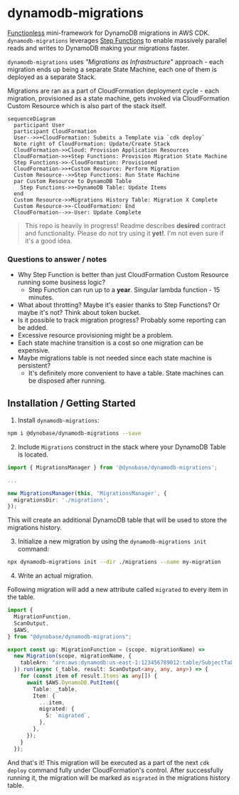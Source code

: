 # dynamodb-migrations

[Functionless](https://github.com/functionless/functionless) mini-framework for DynamoDB migrations in AWS CDK. `dynamodb-migrations` leverages [Step Functions](https://aws.amazon.com/step-functions/) to enable massively parallel reads and writes to DynamoDB making your migrations faster.

`dynamodb-migrations` uses _"Migrations as Infrastructure"_ approach - each migration ends up being a separate State Machine, each one of them is deployed as a separate Stack.

Migrations are ran as a part of CloudFormation deployment cycle - each migration, provisioned as a state machine, gets invoked via CloudFormation Custom Resource which is also part of the stack itself.

```mermaid
sequenceDiagram
  participant User
  participant CloudFormation
  User-->>+CloudFormation: Submits a Template via `cdk deploy`
  Note right of CloudFormation: Update/Create Stack
  CloudFormation->>Cloud: Provision Application Resources
  CloudFormation->>+Step Functions: Provision Migration State Machine
  Step Functions->>-CloudFormation: Provisioned
  CloudFormation->>+Custom Resource: Perform Migration
  Custom Resource-->>Step Functions: Run State Machine
  par Custom Resource to DynamoDB Table
    Step Functions->>+DynamoDB Table: Update Items
  end
  Custom Resource->>Migrations History Table: Migration X Complete
  Custom Resource->>-CloudFormation: End
  CloudFormation-->>-User: Update Complete
```

> This repo is heavily in progress! Readme describes **desired** contract and functionality. Please do not try using it **yet!**. I'm not even sure if it's a good idea.

### Questions to answer / notes

- Why Step Function is better than just CloudFormation Custom Resource running some business logic?
  - Step Function can run up to a **year**. Singular lambda function - 15 minutes.
- What about throtting? Maybe it's easier thanks to Step Functions? Or maybe it's not? Think about token bucket.
- Is it possible to track migration progress? Probably some reporting can be added.
- Excessive resource provisioning might be a problem.
- Each state machine transition is a cost so one migration can be expensive.
- Maybe migrations table is not needed since each state machine is persistent?
  - It's definitely more convenient to have a table. State machines can be disposed after running.

## Installation / Getting Started

1. Install `dynamodb-migrations`:

```bash
npm i @dynobase/dynamodb-migrations --save
```

2. Include `Migrations` construct in the stack where your DynamoDB Table is located.

```ts
import { MigrationsManager } from '@dynobase/dynamodb-migrations';

...

new MigrationsManager(this, 'MigrationsManager', {
  migrationsDir: './migrations',
});
```

This will create an additional DynamoDB table that will be used to store the migrations history.

3. Initialize a new migration by using the `dynamodb-migrations init` command:

```bash
npx dynamodb-migrations init --dir ./migrations --name my-migration
```

4. Write an actual migration.

Following migration will add a new attribute called `migrated` to every item in the table.

```ts
import {
  MigrationFunction,
  ScanOutput,
  $AWS,
} from "@dynobase/dynamodb-migrations";

export const up: MigrationFunction = (scope, migrationName) =>
  new Migration(scope, migrationName, {
    tableArn: "arn:aws:dynamodb:us-east-1:123456789012:table/SubjectTable", // can be also read from StackOutputs
  }).run(async (_table, result: ScanOutput<any, any, any>) => {
    for (const item of result.Items as any[]) {
      await $AWS.DynamoDB.PutItem({
        Table: _table,
        Item: {
          ...item,
          migrated: {
            S: `migrated`,
          },
        },
      });
    }
  });
```

And that's it! This migration will be executed as a part of the next `cdk deploy` command fully under CloudFormation's control. After successfully running it, the migration will be marked as `migrated` in the migrations history table.
